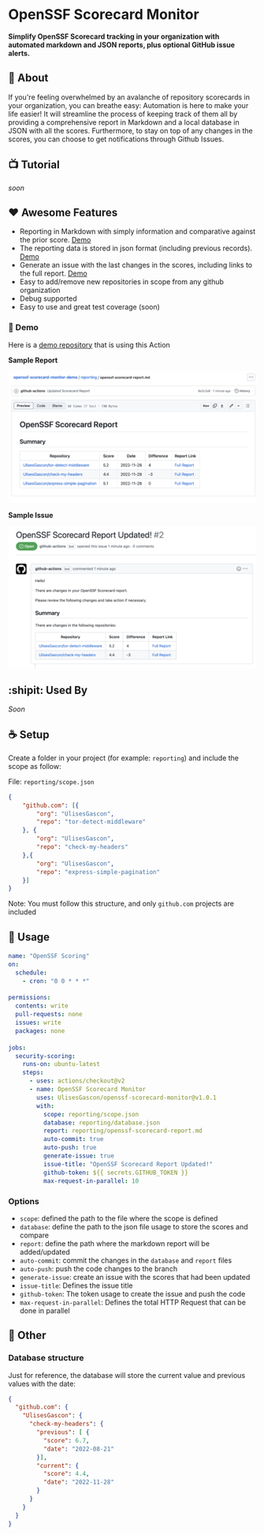 # OpenSSF Scorecard Monitor

**Simplify OpenSSF Scorecard tracking in your organization with automated markdown and JSON reports, plus optional GitHub issue alerts.**

## 🔮 About

If you're feeling overwhelmed by an avalanche of repository scorecards in your organization, you can breathe easy: Automation is here to make your life easier! It will streamline the process of keeping track of them all by providing a comprehensive report in Markdown and a local database in JSON with all the scores. Furthermore, to stay on top of any changes in the scores, you can choose to get notifications through Github Issues.

## 📺 Tutorial

_soon_

## ❤️ Awesome Features

- Reporting in Markdown with simply information and comparative against the prior score. [Demo](https://github.com/UlisesGascon/openssf-scorecard-monitor-demo/blob/main/reporting/openssf-scorecard-report.md)
- The reporting data is stored in json format (including previous records). [Demo](https://github.com/UlisesGascon/openssf-scorecard-monitor-demo/blob/main/reporting/database.json)
- Generate an issue with the last changes in the scores, including links to the full report. [Demo](https://github.com/UlisesGascon/openssf-scorecard-monitor-demo/issues/2)
- Easy to add/remove new repositories in scope from any github organization
- Debug supported
- Easy to use and great test coverage (soon)

### 🎉 Demo

Here is a [demo repository](https://github.com/UlisesGascon/openssf-scorecard-monitor-demo) that is using this Action

**Sample Report**

![sample report](.github/img/report.png)

**Sample Issue**

![sample issue](.github/img/issue.png)


## :shipit: Used By

_Soon_
## ☕️ Setup

Create a folder in your project (for example: `reporting`) and include the scope as follow:

File: `reporting/scope.json`

```json
{
    "github.com": [{
        "org": "UlisesGascon",
        "repo": "tor-detect-middleware"
    }, {
        "org": "UlisesGascon",
        "repo": "check-my-headers"
    },{
        "org": "UlisesGascon",
        "repo": "express-simple-pagination"
    }]
}
```

Note: You must follow this structure, and only `github.com` projects are included


## 📡 Usage

```yml
name: "OpenSSF Scoring"
on: 
  schedule:
    - cron: "0 0 * * *"

permissions:
  contents: write
  pull-requests: none 
  issues: write
  packages: none

jobs:
  security-scoring:
    runs-on: ubuntu-latest
    steps:
      - uses: actions/checkout@v2
      - name: OpenSSF Scorecard Monitor
        uses: UlisesGascon/openssf-scorecard-monitor@v1.0.1
        with:
          scope: reporting/scope.json
          database: reporting/database.json
          report: reporting/openssf-scorecard-report.md
          auto-commit: true
          auto-push: true
          generate-issue: true
          issue-title: "OpenSSF Scorecard Report Updated!"
          github-token: ${{ secrets.GITHUB_TOKEN }}
          max-request-in-parallel: 10
```

### Options

- `scope`: defined the path to the file where the scope is defined
- `database`: define the path to the json file usage to store the scores and compare
- `report`: define the path where the markdown report will be added/updated
- `auto-commit`: commit the changes in the `database` and `report` files
- `auto-push`: push the code changes to the branch
- `generate-issue`: create an issue with the scores that had been updated
- `issue-title`: Defines the issue title
- `github-token`: The token usage to create the issue and push the code
- `max-request-in-parallel`: Defines the total HTTP Request that can be done in parallel


## 🍿 Other

### Database structure

Just for reference, the database will store the current value and previous values with the date:

```json
{
  "github.com": {
    "UlisesGascon": {
      "check-my-headers": {
        "previous": [ {
          "score": 6.7,
          "date": "2022-08-21"
        }],
        "current": {
          "score": 4.4,
          "date": "2022-11-28"
        }
      }
    }
  }
}
```